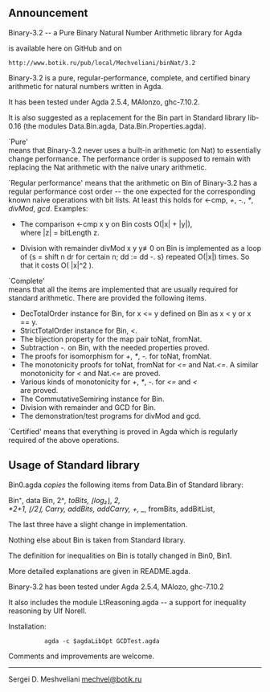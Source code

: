 Announcement
------------

   Binary-3.2  -- a Pure Binary Natural Number Arithmetic library 
                  for Agda

is available here on GitHub
and on

    http://www.botik.ru/pub/local/Mechveliani/binNat/3.2


Binary-3.2  is a pure, regular-performance, complete, and certified 
            binary arithmetic for natural numbers
            written in Agda.

It has been tested under  Agda 2.5.4, MAlonzo, ghc-7.10.2.

It is also suggested as a replacement for the Bin part in
Standard library lib-0.16
(the modules Data.Bin.agda, Data.Bin.Properties.agda).


`Pure'  
means that Binary-3.2 never uses a built-in arithmetic (on Nat) to 
essentially change performance.
The performance order is supposed to remain with replacing the Nat 
arithmetic with the naive unary arithmetic.

`Regular performance' 
means that the arithmetic on Bin of Binary-3.2 has a 
regular performance cost order -- the one expected for the corresponding 
known naive operations with bit lists.
At least this holds for  <-cmp, _+_, _-._, _*_, _divMod_, _gcd_.
Examples:
*  The comparison  <-cmp x y  on Bin costs  O(|x| + |y|),  
                                            where  |z| = bitLength z.

*  Division with remainder  divMod x y y≢0  on Bin is implemented as a loop 
   of  {s = shift n dr  for certain n;  dd := dd -. s}  repeated O(|x|) times. 
   So that it costs  O( |x|^2 ).

`Complete'  
means that all the items are implemented that are usually 
required for standard arithmetic. There are provided the following items.

*  DecTotalOrder instance for Bin,
                 for  x <= y  defined on Bin as   x < y or x == y.
*  StrictTotalOrder instance for Bin, _<_.
*  The bijection property for the map pair  toNat, fromNat. 
*  Subtraction _-._ on Bin,  with the needed properties proved.
*  The proofs for isomorphism for _+_, _*_, _-._  for toNat, fromNat.
*  The monotonicity proofs for  toNat, fromNat  for _<=_ and Nat._<=_.
   A similar monotonicity for _<_ and Nat._<=_ are proved.
*  Various kinds of monotonicity for  _+_, _*_, _-._   for _<=_ and _<_  
   are proved.
*  The  CommutativeSemiring  instance  for Bin.
*  Division with remainder  and  GCD   for Bin.
*  The demonstration/test programs for  divMod and gcd.


`Certified'  means that everything is proved in Agda which is regularly 
             required of the above operations.


Usage of Standard library
-------------------------

Bin0.agda  _copies_ the following items from  Data.Bin of Standard library:

  Bin⁺,    data Bin,   2^_,        toBits,   ⌊log₂_⌋,    _*2,  
  _*2+1,   ⌊_/2⌋,      Carry,      addBits,  addCarry,   _+_,
  _*_,     fromBits,   addBitList, 

The last three have a slight change in implementation.

Nothing else about Bin is taken from Standard library.

The definition for inequalities on Bin is totally changed in Bin0, Bin1.


More detailed explanations are given in  README.agda.


Binary-3.2  has been tested under  Agda 2.5.4, MAlozo, ghc-7.10.2

It also includes the module  LtReasoning.agda  -- a support for inequality 
reasoning by Ulf Norell.

Installation: 

              agda -c $agdaLibOpt GCDTest.agda


Comments and improvements are welcome.

---------------------
Sergei D. Meshveliani
mechvel@botik.ru
